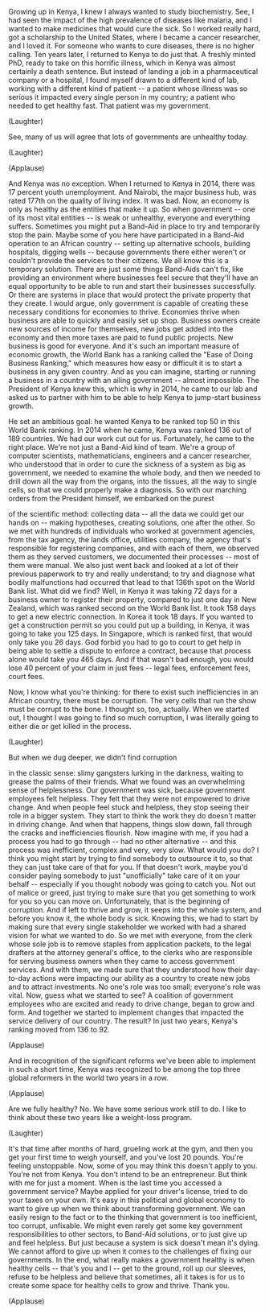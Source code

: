 
Growing up in Kenya,
I knew I always wanted
to study biochemistry.
See, I had seen the impact of the high
prevalence of diseases like malaria,
and I wanted to make medicines
that would cure the sick.
So I worked really hard,
got a scholarship to the United States,
where I became a cancer researcher,
and I loved it.
For someone who wants to cure diseases,
there is no higher calling.
Ten years later, I returned
to Kenya to do just that.
A freshly minted PhD,
ready to take on this horrific illness,
which in Kenya was almost
certainly a death sentence.
But instead of landing a job
in a pharmaceutical company
or a hospital,
I found myself drawn
to a different kind of lab,
working with a different
kind of patient --
a patient whose illness was so serious
it impacted every single
person in my country;
a patient who needed to get healthy fast.
That patient was my government.

(Laughter)

See, many of us will agree that lots
of governments are unhealthy today.

(Laughter)


(Applause)

And Kenya was no exception.
When I returned to Kenya in 2014,
there was 17 percent youth unemployment.
And Nairobi, the major business hub,
was rated 177th on the quality
of living index.
It was bad.
Now, an economy is only as healthy
as the entities that make it up.
So when government --
one of its most vital entities --
is weak or unhealthy,
everyone and everything suffers.
Sometimes you might
put a Band-Aid in place
to try and temporarily stop the pain.
Maybe some of you here have participated
in a Band-Aid operation
to an African country --
setting up alternative schools,
building hospitals, digging wells --
because governments there
either weren&#39;t or couldn&#39;t provide
the services to their citizens.
We all know this is a temporary solution.
There are just some things
Band-Aids can&#39;t fix,
like providing an environment
where businesses feel secure
that they&#39;ll have an equal opportunity
to be able to run and start
their businesses successfully.
Or there are systems in place
that would protect the private
property that they create.
I would argue,
only government is capable of creating
these necessary conditions
for economies to thrive.
Economies thrive when business are able
to quickly and easily set up shop.
Business owners create new sources
of income for themselves,
new jobs get added into the economy
and then more taxes are paid
to fund public projects.
New business is good for everyone.
And it&#39;s such an important measure
of economic growth,
the World Bank has a ranking called
the &quot;Ease of Doing Business Ranking,&quot;
which measures how easy
or difficult it is to start a business
in any given country.
And as you can imagine,
starting or running a business
in a country with an ailing government --
almost impossible.
The President of Kenya knew this,
which is why in 2014,
he came to our lab and asked
us to partner with him
to be able to help Kenya
to jump-start business growth.

He set an ambitious goal:
he wanted Kenya to be ranked top 50
in this World Bank ranking.
In 2014 when he came,
Kenya was ranked 136 out of 189 countries.
We had our work cut out for us.
Fortunately, he came to the right place.
We&#39;re not just a Band-Aid kind of team.
We&#39;re a group of computer scientists,
mathematicians, engineers
and a cancer researcher,
who understood that in order
to cure the sickness
of a system as big as government,
we needed to examine the whole body,
and then we needed to drill down
all the way from the organs,
into the tissues,
all the way to single cells,
so that we could properly
make a diagnosis.
So with our marching orders
from the President himself,
we embarked on the purest

of the scientific method:
collecting data --
all the data we could get our hands on --
making hypotheses,
creating solutions,
one after the other.
So we met with hundreds of individuals
who worked at government agencies,
from the tax agency, the lands
office, utilities company,
the agency that&#39;s responsible
for registering companies,
and with each of them, we observed
them as they served customers,
we documented their processes --
most of them were manual.
We also just went back and looked at
a lot of their previous paperwork
to try and really understand;
to try and diagnose what bodily
malfunctions had occurred
that lead to that 136th spot
on the World Bank list.
What did we find?
Well, in Kenya it was taking 72 days
for a business owner
to register their property,
compared to just one day in New Zealand,
which was ranked second
on the World Bank list.
It took 158 days to get
a new electric connection.
In Korea it took 18 days.
If you wanted to get a construction permit
so you could put up a building,
in Kenya, it was going
to take you 125 days.
In Singapore, which is ranked first,
that would only take you 26 days.
God forbid you had to go to court
to get help in being able to settle
a dispute to enforce a contract,
because that process alone
would take you 465 days.
And if that wasn&#39;t bad enough,
you would lose 40 percent
of your claim in just fees --
legal fees, enforcement fees, court fees.

Now, I know what you&#39;re thinking:
for there to exist such inefficiencies
in an African country,
there must be corruption.
The very cells that run the show
must be corrupt to the bone.
I thought so, too, actually.
When we started out,
I thought I was going to find
so much corruption,
I was literally going to either die
or get killed in the process.

(Laughter)

But when we dug deeper,
we didn&#39;t find corruption

in the classic sense:
slimy gangsters lurking in the darkness,
waiting to grease the palms
of their friends.
What we found was an overwhelming
sense of helplessness.
Our government was sick,
because government
employees felt helpless.
They felt that they were not
empowered to drive change.
And when people feel stuck and helpless,
they stop seeing their role
in a bigger system.
They start to think the work they do
doesn&#39;t matter in driving change.
And when that happens,
things slow down,
fall through the cracks
and inefficiencies flourish.
Now imagine with me,
if you had a process
you had to go through --
had no other alternative --
and this process was inefficient, complex
and very, very slow.
What would you do?
I think you might start by trying
to find somebody to outsource it to,
so that they can just
take care of that for you.
If that doesn&#39;t work,
maybe you&#39;d consider paying somebody
to just &quot;unofficially&quot; take care
of it on your behalf --
especially if you thought
nobody was going to catch you.
Not out of malice or greed,
just trying to make sure that you get
something to work for you
so you can move on.
Unfortunately, that
is the beginning of corruption.
And if left to thrive and grow,
it seeps into the whole system,
and before you know it,
the whole body is sick.
Knowing this,
we had to start by making sure
that every single stakeholder
we worked with had a shared vision
for what we wanted to do.
So we met with everyone,
from the clerk whose sole job
is to remove staples
from application packets,
to the legal drafters
at the attorney general&#39;s office,
to the clerks who are responsible
for serving business owners
when they came to access
government services.
And with them,
we made sure that they understood
how their day-to-day actions
were impacting our ability as a country
to create new jobs
and to attract investments.
No one&#39;s role was too small;
everyone&#39;s role was vital.
Now, guess what we started to see?
A coalition of government employees
who are excited and ready to drive change,
began to grow and form.
And together we started
to implement changes
that impacted the service
delivery of our country.
The result?
In just two years,
Kenya&#39;s ranking moved from 136 to 92.

(Applause)

And in recognition of the significant
reforms we&#39;ve been able to implement
in such a short time,
Kenya was recognized
to be among the top three
global reformers in the world
two years in a row.

(Applause)

Are we fully healthy?
No.
We have some serious work still to do.
I like to think about these two years
like a weight-loss program.

(Laughter)

It&#39;s that time after months
of hard, grueling work at the gym,
and then you get your first
time to weigh yourself,
and you&#39;ve lost 20 pounds.
You&#39;re feeling unstoppable.
Now, some of you may think
this doesn&#39;t apply to you.
You&#39;re not from Kenya.
You don&#39;t intend to be an entrepreneur.
But think with me for just a moment.
When is the last time
you accessed a government service?
Maybe applied for your driver&#39;s license,
tried to do your taxes on your own.
It&#39;s easy in this political
and global economy
to want to give up when we think
about transforming government.
We can easily resign to the fact
or to the thinking
that government is too inefficient,
too corrupt,
unfixable.
We might even rarely get
some key government responsibilities
to other sectors,
to Band-Aid solutions,
or to just give up and feel helpless.
But just because a system is sick
doesn&#39;t mean it&#39;s dying.
We cannot afford to give up
when it comes to the challenges
of fixing our governments.
In the end,
what really makes a government healthy
is when healthy cells --
that&#39;s you and I --
get to the ground,
roll up our sleeves,
refuse to be helpless
and believe that sometimes,
all it takes is for us
to create some space
for healthy cells to grow and thrive.
Thank you.

(Applause)

